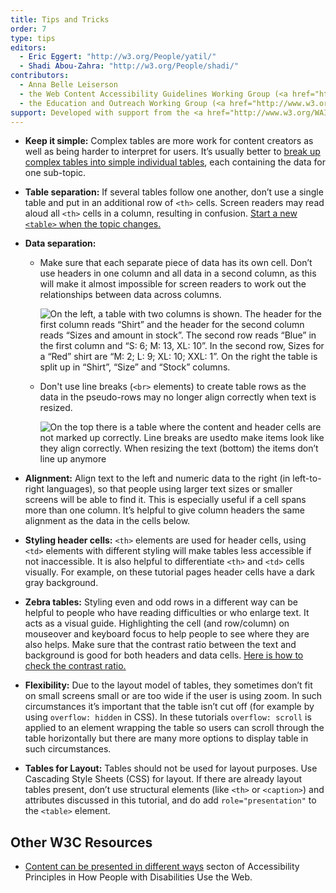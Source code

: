 ```yaml
---
title: Tips and Tricks
order: 7
type: tips
editors:
  - Eric Eggert: "http://w3.org/People/yatil/"
  - Shadi Abou-Zahra: "http://w3.org/People/shadi/"
contributors:
  - Anna Belle Leiserson
  - the Web Content Accessibility Guidelines Working Group (<a href="http://www.w3.org/WAI/GL/">WCAG WG</a>)
  - the Education and Outreach Working Group (<a href="http://www.w3.org/WAI/EO/">EOWG</a>)
support: Developed with support from the <a href="http://www.w3.org/WAI/ACT/">WAI-ACT project</a>, co-funded by the <strong>European Commission <abbr title="Information Society Technologies">IST</abbr> Programme</strong>.
---
```


-   **Keep it simple:** Complex tables are more work for content creators as well as being harder to interpret for users. It’s usually better to [break up complex tables into simple individual tables](multi-level.html#split-up-multi-level-tables), each containing the data for one sub-topic.

-   **Table separation:** If several tables follow one another, don’t use a single table and put in an additional row of `<th>` cells. Screen readers may read aloud all `<th>` cells in a column, resulting in confusion. [Start a new `<table>` when the topic changes.](multi-level.html#split-up-multi-level-tables)

-   **Data separation:**

    - Make sure that each separate piece of data has its own cell. Don’t use headers in one column and all data in a second column, as this will make it almost impossible for screen readers to work out the relationships between data across columns.

        ![On the left, a table with two columns is shown. The header for the first column reads “Shirt” and the header for the second column reads “Sizes and amount in stock”. The second row reads “Blue” in the first column and “S: 6; M: 13, XL: 10”. In the second row, Sizes for a “Red” shirt are “M: 2; L: 9; XL: 10; XXL: 1”. On the right the table is split up in “Shirt”, “Size” and “Stock” columns.](headers-in-one-column-all-data-in-second.png)

    - Don't use line breaks (`<br>` elements) to create table rows as the data in the pseudo-rows may no longer align correctly when text is resized.

         ![On the top there is a table where the content and header cells are not marked up correctly. Line breaks are usedto make items look like they align correctly. When resizing the text (bottom) the items don’t line up anymore](table-text-resize.png)

-   **Alignment:** Align text to the left and numeric data to the right (in left-to-right languages), so that people using larger text sizes or smaller screens will be able to find it. This is especially useful if a cell spans more than one column. It’s  helpful to give column headers the same alignment as the data in the cells below.

-   **Styling header cells:** `<th>` elements are used for header cells, using `<td>` elements with different styling will make tables less accessible if not inaccessible. It is also helpful to differentiate `<th>` and `<td>` cells visually. For example, on these tutorial pages header cells have a dark gray background.

-   **Zebra tables:** Styling even and odd rows in a different way can be helpful to people who have reading difficulties or who enlarge text. It acts as a visual guide. Highlighting the cell (and row/column) on mouseover and keyboard focus to help people to see where they are also helps. Make sure that the contrast ratio between the text and background is good for both headers and data cells. [Here is how to check the contrast ratio.](http://www.w3.org/WAI/eval/preliminary#contrast)

-   **Flexibility:** Due to the layout model of tables, they sometimes don’t fit on small screens small or are too wide if the user is using zoom. In such circumstances it’s important that the table isn’t cut off (for example by using `overflow: hidden` in CSS). In these tutorials `overflow: scroll` is applied to an element wrapping the table so users can scroll through the table horizontally but there are many more options to display table in such circumstances.

-   **Tables for Layout:** Tables should not be used for layout purposes. Use Cascading Style Sheets (CSS) for layout. If there are already layout tables present, don’t use structural elements (like `<th>` or `<caption>`) and attributes discussed in this tutorial, and do add `role="presentation"` to the `<table>` element.

## Other W3C Resources

-   [Content can be presented in different ways](http://www.w3.org/WAI/intro/people-use-web/principles#adaptable) secton of Accessibility Principles in How People with Disabilities Use the Web.
